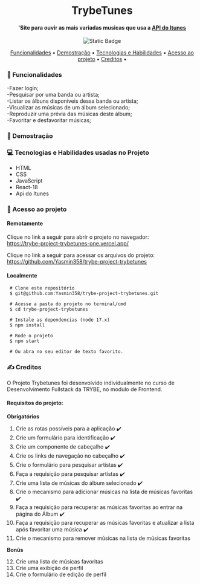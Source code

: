 <h1 align="center"> TrybeTunes </h1>
<h4 align="center"> 'Site para ouvir as mais variadas musicas que usa a <a href="https://developer.apple.com/library/archive/documentation/AudioVideo/Conceptual/iTuneSearchAPI/index.html#//apple_ref/doc/uid/TP40017632-CH3-SW1">API do Itunes</a> <br/>
</h4>

<p align="center">
<img alt="Static Badge" src="https://img.shields.io/static/v1?label=STATUS&message=APROVADO&color=blue&style=for-the-badge">
</p>

<p align="center">
  <a href="#funcionalidades">Funcionalidades</a> •
  <a href="#demostração">Demostração</a> •
  <a href="#tecnologias-habilidades">Tecnologias e Habilidades</a> •
  <a href="#acesso-ao-projeto">Acesso ao projeto</a> •
  <a href="#creditos">Creditos</a> •
</p>

<h3 id="funcionalidades"> 🔨 Funcionalidades </h3>
-Fazer login; <br />
-Pesquisar por uma banda ou artista; <br />
-Listar os álbuns disponíveis dessa banda ou artista; <br />
-Visualizar as músicas de um álbum selecionado; <br />
-Reproduzir uma prévia das músicas deste álbum; <br />
-Favoritar e desfavoritar músicas; <br />

<h3 id="demostração"> 🔭 Demostração </h3>

<h3 id="tecnologias-habilidades"> 💻 Tecnologias e Habilidades usadas no Projeto </h3>
   <ul>
     <li>HTML</li>
     <li>CSS</li>
     <li>JavaScript</li>
     <li>React-18</li>
     <li>Api do Itunes</li>
   </ul>


  <h3 id="acesso-ao-projeto"> 📁 Acesso ao projeto </h3>
     <h4>Remotamente</h4>
       <p>Clique no link a seguir para abrir o projeto no navegador: <br/>
       <a href="https://trybe-project-trybetunes-one.vercel.app/"/>https://trybe-project-trybetunes-one.vercel.app/</a>
       </p>
       <p>Clique no link a seguir para acessar os arquivos do projeto: <br/>
       <a href="https://github.com/Yasmin358/trybe-project-trybetunes"/>
         https://github.com/Yasmin358/trybe-project-trybetunes </a>
       </p>
      <h4>Localmente</h4
                     
     # Clone este repositório
     $ git@github.com:Yasmin358/trybe-project-trybetunes.git
  
     # Acesse a pasta do projeto no terminal/cmd
     $ cd trybe-project-trybetunes
    
     # Instale as dependencias (node 17.x)
     $ npm install
    
     # Rode o projeto 
     $ npm start
    
     # Ou abra no seu editor de texto favorito.
        
 <h3 id="creditos"> ✍️ Creditos </h3>
 O Projeto Trybetunes foi desenvolvido individualmente no curso de Desenvolvimento Fullstack da TRYBE, no modulo de Frontend.
 <h4>Requisitos do projeto: </h4>
 <strong>Obrigatórios</strong> <br/>
        
  1. Crie as rotas possíveis para a aplicação ✔️ <br/>
  2. Crie um formulário para identificação ✔️ <br/>
  3. Crie um componente de cabeçalho ✔️ <br/>
  4. Crie os links de navegação no cabeçalho ✔️ <br/>
  5. Crie o formulário para pesquisar artistas ✔️ <br/>
  6. Faça a requisição para pesquisar artistas ✔️ <br/>
  7. Crie uma lista de músicas do álbum selecionado ✔️ <br/>
  8. Crie o mecanismo para adicionar músicas na lista de músicas favoritas ✔️ <br/>
  9. Faça a requisição para recuperar as músicas favoritas ao entrar na página do Álbum ✔️ <br/>
  10. Faça a requisição para recuperar as músicas favoritas e atualizar a lista após favoritar uma música ✔️ <br/>
  11. Crie o mecanismo para remover músicas na lista de músicas favoritas <br/> 

  <strong>Bonûs</strong> <br/>
    
  12. Crie uma lista de músicas favoritas <br/>
  13. Crie uma exibição de perfil <br/>
  14. Crie o formulário de edição de perfil <br/>
        
        
    

